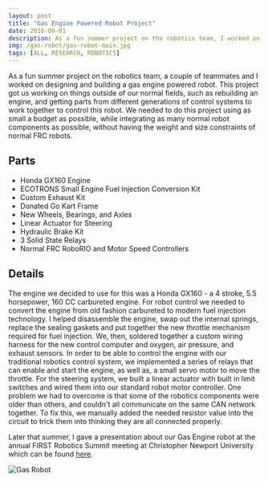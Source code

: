 ```yaml
---
layout: post
title: "Gas Engine Powered Robot Project"
date: 2016-09-01
description: As a fun summer project on the robotics team, I worked on designing and building a remote control system with a gas engine mounted on and controlling a go-kart chassis.  
img: /gas-robot/gas-robot-main.jpg
tags: [ALL, RESEARCH, ROBOTICS]
---
```


As a fun summer project on the robotics team, a couple of teammates and I worked on designing and building a gas engine powered robot. This project got us working on things outside of our normal fields, such as rebuilding an engine, and getting parts from different generations of control systems to work together to control this robot. We needed to do this project using as small a budget as possible, while integrating as many normal robot components as possible, without having the weight and size constraints of normal FRC robots.

## Parts
* Honda GX160 Engine
* ECOTRONS Small Engine Fuel Injection Conversion Kit
* Custom Exhaust Kit
* Donated Go Kart Frame
* New Wheels, Bearings, and Axles
* Linear Actuator for Steering
* Hydraulic Brake Kit
* 3 Solid State Relays
* Normal FRC RoboRIO and Motor Speed Controllers

## Details
The engine we decided to use for this was a Honda GX160 - a 4 stroke, 5.5 horsepower, 160 CC carbureted engine. For robot control we needed to convert the engine from old fashion carbureted to modern fuel injection technology. I helped disassemble the engine, swap out the internal springs, replace the sealing gaskets and put together the new throttle mechanism required for fuel injection. We, then, soldered together a custom wiring harness for the new control computer and oxygen, air pressure, and exhaust sensors. In order to be able to control the engine with our traditional robotics control system, we implemented a series of relays that can enable and start the engine, as well as, a small servo motor to move the throttle. For the steering system, we built a linear actuator with built in limit switches and wired them into our standard robot motor controller. One problem we had to overcome is that some of the robotics components were older than others, and couldn't all communicate on the same CAN network together. To fix this, we manually added the needed resistor value into the circuit to trick them into thinking they are all connected properly.

Later that summer, I gave a presentation about our Gas Engine robot at the annual FIRST Robotics Summit meeting at Christopher Newport University which can be found [here](http://wbenb.github.io/assets/kart-presentation.pdf).

![Gas Robot](http://wbenb.github.io/assets/img/gas-robot/gas_robot1.jpg)
